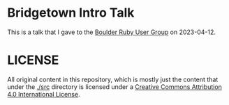 # Bridgetown Intro Talk

This is a talk that I gave to the [Boulder Ruby User
Group](https://boulder-ruby.org) on 2023-04-12.

# LICENSE

All original content in this repository, which is mostly just the content that
under the [./src](./src) directory is licensed under a [Creative Commons
Attribution 4.0 International
License](http://creativecommons.org/licenses/by/4.0/).

